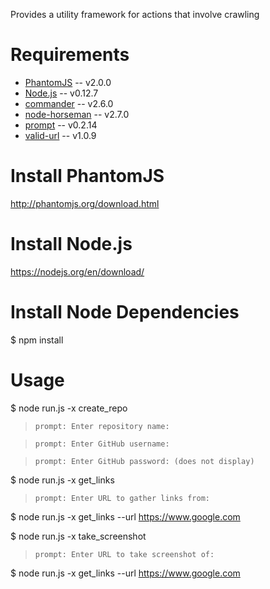 
Provides a utility framework for actions that involve crawling

Requirements
============
* [PhantomJS](http://phantomjs.org) -- v2.0.0
* [Node.js](http://nodejs.org/) -- v0.12.7
* [commander](https://www.npmjs.com/package/commander) -- v2.6.0
* [node-horseman](https://www.npmjs.com/package/node-horseman) -- v2.7.0
* [prompt](https://www.npmjs.com/package/prompt) -- v0.2.14
* [valid-url](https://www.npmjs.com/package/valid-url) -- v1.0.9

Install PhantomJS
============
http://phantomjs.org/download.html

Install Node.js
============
https://nodejs.org/en/download/

Install Node Dependencies
============
$ npm install

Usage
============

$ node run.js -x create_repo

> `prompt: Enter repository name:`

> `prompt: Enter GitHub username:`

> `prompt: Enter GitHub password: (does not display)`



$ node run.js -x get_links

> `prompt: Enter URL to gather links from:`

$ node run.js -x get_links --url https://www.google.com



$ node run.js -x take_screenshot

> `prompt: Enter URL to take screenshot of:`

$ node run.js -x get_links --url https://www.google.com
